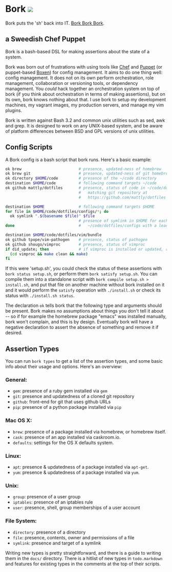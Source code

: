 # Bork [![](https://travis-ci.org/mattly/bork.svg)](https://travis-ci.org/mattly/bork)

Bork puts the 'sh' back into IT. [Bork Bork Bork](https://www.youtube.com/results?search_query=swedish+chef).

## a Sweedish Chef Puppet

Bork is a bash-based DSL for making assertions about the state of a system.

Bork was born out of frustrations with using tools like [Chef][] and [Puppet][] (or puppet-based [Boxen][]) for config management.  It aims to do one thing well: config management.  It does not on its own perform orchestration, role management, collaboration or versioning tools, or dependency management.  You *could* hack together an orchestration system on top of bork (if you think about orchestration in terms of making assertions), but on its own, bork knows nothing about that.  I use bork to setup my development machines, my vagrant images, my production servers, and manage my vim plugins.

Bork is written against Bash 3.2 and common unix utilities such as sed, awk and grep.  It is designed to work on any UNIX-based system, and be aware of platform differences between BSD and GPL versions of unix utilities.

[Chef]: http://www.opscode.com/chef/
[Puppet]: http://puppetlabs.com/
[Boxen]: https://boxen.github.com/

## Config Scripts

A Bork config is a bash script that bork runs.  Here's a basic example:

```bash
ok brew                         # presence, updated-ness of homebrew
ok brew git                     # presence, updated-ness of git homebrew package
ok directory $HOME/code         # presence of the ~/code directory
destination $HOME/code          # following command targets ~/code
ok github mattly/dotfiles       # presence, status of code in ~/code/dotfiles
                                #   matching git repository at
                                #   https://github.com/mattly/dotfiles

destination $HOME               # following command targets $HOME
for file in $HOME/code/dotfiles/configs/*; do
  ok symlink ".$(basename $file)" $file
                                # presence of symlink in $HOME for each file in
done                            #   ~/code/dotfiles/configs with a leading dot

destination $HOME/code/dotfiles/vim/bundle
ok github tpope/vim-pathogen    # presence, status of pathogen
ok github shougo/vimproc        # presence, status of vimproc
if did_update; then             # if vimproc is installed or updated, re-make it
  (cd vimproc && make clean && make)
fi
```

If this were 'setup.sh', you could check the status of these assertions with `bork status setup.sh`, or perform them `bork satisfy setup.sh`.  You can compile them into a standalone script with `bork compile setup.sh > install.sh`, and put that file on another machine without bork installed on it and it would perform the `satisfy` operation with `./install.sh` or check its status with `./install.sh status`.

The declaration `ok` tells bork that the following type and arguments should be present.  Bork makes no assumptions about things you don't tell it about -- so if for example the homebrew package "emacs" was installed manually, bork won't complain, and this is by design.  Eventually bork will have a negative declaration to assert the absence of something and remove it if desired.

## Assertion Types

You can run `bork types` to get a list of the assertion types, and some basic info about their usage and options.  Here's an overview:

### General:
- `gem`: presence of a ruby gem installed via `gem`
- `git`: presence and updatedness of a cloned git repository
- `github`: front-end for git that uses github URLs
- `pip`: presence of a python package installed via `pip`

### Mac OS X:
- `brew`: presence of a package installed via homebrew, or homebrew itself.
- `cask`: presence of an app installed via caskroom.io.
- `defaults`: settings for the OS X defaults system.

### Linux:
- `apt`: presence & updatedness of a package installed via `apt-get`.
- `yum`: presence & updatedness of a package installed via `yum`.

### Unix:
- `group`: presence of a user group
- `iptables`: presence of an iptables rule
- `user`: presence, shell, group memberships of a user account

### File System:
- `directory`: presence of a directory
- `file`: presence, contents, owner and permissions of a file
- `symlink`: presence and target of a symlink

Writing new types is pretty straightforward, and there is a guide to writing them in the `docs/` directory.  There is a hitlist of new types in `todo.markdown` and features for existing types in the comments at the top of their scripts.
